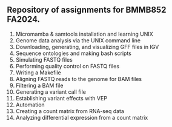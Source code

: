 ## Repository of assignments for BMMB852 FA2024.

1. Micromamba & samtools installation and learning UNIX
2. Genome data analysis via the UNIX command line
3. Downloading, generating, and visualizing GFF files in IGV
4. Sequence ontologies and making bash scripts
5. Simulating FASTQ files
6. Performing quality control on FASTQ files
7. Writing a Makefile
8. Aligning FASTQ reads to the genome for BAM files
9. Filtering a BAM file
10. Generating a variant call file
11. Establishing variant effects with VEP
12. Automation
13. Creating a count matrix from RNA-seq data
14. Analyzing differential expression from a count matrix
